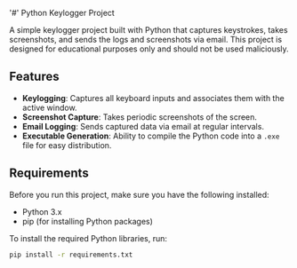 '#' Python Keylogger Project

A simple keylogger project built with Python that captures keystrokes, takes screenshots, and sends the logs and screenshots via email. This project is designed for educational purposes only and should not be used maliciously.

## Features
- **Keylogging**: Captures all keyboard inputs and associates them with the active window.
- **Screenshot Capture**: Takes periodic screenshots of the screen.
- **Email Logging**: Sends captured data via email at regular intervals.
- **Executable Generation**: Ability to compile the Python code into a `.exe` file for easy distribution.

## Requirements

Before you run this project, make sure you have the following installed:

- Python 3.x
- pip (for installing Python packages)

To install the required Python libraries, run:

```bash
pip install -r requirements.txt
